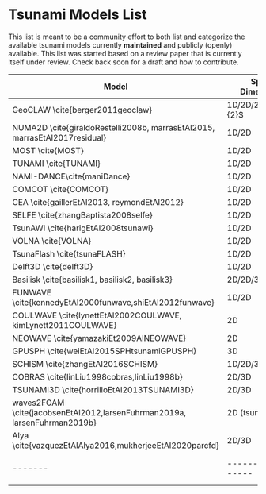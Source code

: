 # Tsunami Models List

This list is meant to be a community effort to both list and categorize the
available tsunami models currently **maintained** and publicly (openly)
available.  This list was started based on a review paper that is currently
itself under review.  Check back soon for a draft and how to contribute.



 Model | Space Dimensions | Equations | Turbulence | Wave breaking | FSI | MP
-------|------------------|-----------|------------|---------------|-----|----
 GeoCLAW \cite{berger2011geoclaw} |   1D/2D/2D$\frac{1}{2}$ | $SW$ | No | No | No | No
 NUMA2D \cite{giraldoRestelli2008b, marrasEtAl2015, marrasEtAl2017residual} | 1D/2D | $SW$ | No | No | No | No
 MOST \cite{MOST} |   1D/2D  | $SW$ | No | No | No | No
 TUNAMI \cite{TUNAMI} |    1D/2D  | $SW$ | No | No | No | No
 NAMI-DANCE\cite{maniDance} |   1D/2D  | $SW$ | No | No | No | No
 COMCOT \cite{COMCOT} |   1D/2D  | $SW$ | No | No | No | No
 CEA \cite{gaillerEtAl2013, reymondEtAl2012} |   1D/2D  | $SW$ | No | No | No | No
 SELFE \cite{zhangBaptista2008selfe} |  1D/2D  | $SW$ | No | No | No | No
 TsunAWI \cite{harigEtAl2008tsunawi} |  1D/2D  | $SW$ | No | No | No | No
 VOLNA \cite{VOLNA} |  1D/2D  | $SW$ | No | No | No | No
 TsunaFlash \cite{tsunaFLASH} |   1D/2D  | $SW$ | No | No | No | No
 Delft3D \cite{delft3D} |  1D/2D  | $SW$ | No | No | No | Yes
 Basilisk \cite{basilisk1, basilisk2, basilisk3} |  2D/2D/3D  | $SGN$ | No | Yes | No | Yes
 FUNWAVE \cite{kennedyEtAl2000funwave,shiEtAl2012funwave} | 1D/2D | $B$ | No | No | No | No
 COULWAVE \cite{lynettEtAl2002COULWAVE, kimLynett2011COULWAVE} | 2D | $B$ | No | No | No | No
 NEOWAVE \cite{yamazakiEt2009AlNEOWAVE} | 2D | $B$ | No | No | No | No
 GPUSPH \cite{weiEtAl2015SPHtsunamiGPUSPH} | 3D | $SPH$ | No | Yes  | No | No
 SCHISM \cite{zhangEtAl2016SCHISM} | 1D/2D/3D | $N-S$ | $RANS$ | Yes | No | No
 COBRAS \cite{linLiu1998cobras,linLiu1998b}| 2D/3D | $N-S$ | $RANS$ | Yes | No | No
 TSUNAMI3D \cite{horrilloEtAl2013TSUNAMI3D}| 2D/3D | $N-S$ | $RANS$ | Yes | No | No
 waves2FOAM \cite{jacobsenEtAl2012,larsenFuhrman2019a, larsenFuhrman2019b} | 2D (tsunami) | $N-S$ | $RANS$ | Yes | No | No
 Alya \cite{vazquezEtAlAlya2016,mukherjeeEtAl2020parcfd} |  2D/3D | $N-S$ | $LES/WM/RANS$ | Yes | Yes| Yes
-------|------------------|-----------|------------|---------------|-----|----
